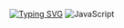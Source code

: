 
[![Typing SVG](https://readme-typing-svg.herokuapp.com?color=%2336BCF7&lines=Computer+science+student)](https://git.io/typing-svg)
![JavaScript](https://img.shields.io/badge/javascript-%23323330.svg?style=for-the-badge&logo=javascript&logoColor=%23F7DF1E)
